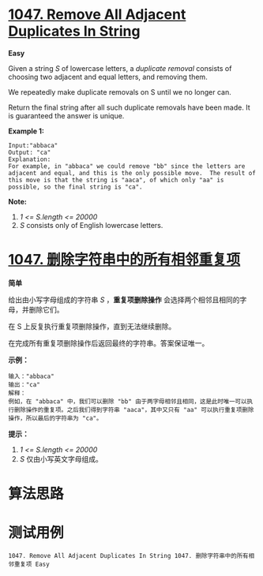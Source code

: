 # [1047. Remove All Adjacent Duplicates In String][enTitle]

**Easy**

Given a string  *S*  of lowercase letters, a  *duplicate removal*  consists of choosing two adjacent and equal letters, and removing them.

We repeatedly make duplicate removals on S until we no longer can.

Return the final string after all such duplicate removals have been made. It is guaranteed the answer is unique.



**Example 1:** 

```
Input:"abbaca"
Output: "ca"
Explanation: 
For example, in "abbaca" we could remove "bb" since the letters are adjacent and equal, and this is the only possible move.  The result of this move is that the string is "aaca", of which only "aa" is possible, so the final string is "ca".
```



**Note:** 

1.  *1 <= S.length <= 20000*  
2.  *S*  consists only of English lowercase letters.


# [1047. 删除字符串中的所有相邻重复项][cnTitle]

**简单**

给出由小写字母组成的字符串  *S* ，**重复项删除操作** 会选择两个相邻且相同的字母，并删除它们。

在 S 上反复执行重复项删除操作，直到无法继续删除。

在完成所有重复项删除操作后返回最终的字符串。答案保证唯一。



**示例：** 

```
输入："abbaca"
输出："ca"
解释：
例如，在 "abbaca" 中，我们可以删除 "bb" 由于两字母相邻且相同，这是此时唯一可以执行删除操作的重复项。之后我们得到字符串 "aaca"，其中又只有 "aa" 可以执行重复项删除操作，所以最后的字符串为 "ca"。

```



**提示：** 

1.  *1 <= S.length <= 20000*  
2.  *S*  仅由小写英文字母组成。




# 算法思路

# 测试用例
```
1047. Remove All Adjacent Duplicates In String 1047. 删除字符串中的所有相邻重复项 Easy
```

[enTitle]: https://leetcode.com/problems/remove-all-adjacent-duplicates-in-string/
[cnTitle]: https://leetcode-cn.com/problems/remove-all-adjacent-duplicates-in-string/

